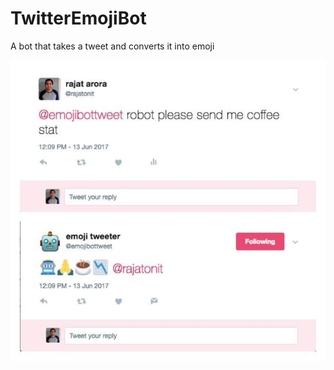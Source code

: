 # TwitterEmojiBot

A bot that takes a tweet and converts it into emoji 

![alt tag](https://github.com/rajat-arora/TwitterEmojiBot/blob/master/emoji.jpg "An example of my bot")
